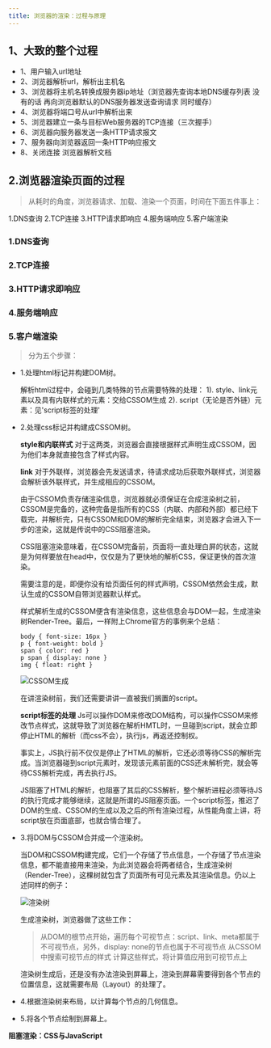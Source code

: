 ```yaml
---
title: 浏览器的渲染：过程与原理
---
```


## 1、大致的整个过程
* 1、用户输入url地址
* 2、浏览器解析url，解析出主机名
* 3、浏览器将主机名转换成服务器ip地址（浏览器先查询本地DNS缓存列表 没有的话 再向浏览器默认的DNS服务器发送查询请求 同时缓存）
* 4、浏览器将端口号从url中解析出来
* 5、浏览器建立一条与目标Web服务器的TCP连接（三次握手）
* 6、浏览器向服务器发送一条HTTP请求报文
* 7、服务器向浏览器返回一条HTTP响应报文
* 8、关闭连接 浏览器解析文档
## 2.浏览器渲染页面的过程
> 从耗时的角度，浏览器请求、加载、渲染一个页面，时间在下面五件事上：

1.DNS查询
2.TCP连接
3.HTTP请求即响应
4.服务端响应
5.客户端渲染

### 1.DNS查询
### 2.TCP连接
### 3.HTTP请求即响应
### 4.服务端响应
### 5.客户端渲染
> 分为五个步骤：

* 1.处理html标记并构建DOM树。

     解析html过程中，会碰到几类特殊的节点需要特殊的处理：
	 1). style、link元素以及具有内联样式的元素：交给CSSOM生成
	 2). script（无论是否外链）元素：见'script标签的处理'
	 
* 2.处理css标记并构建成CSSOM树。

    **style和内联样式**
	对于这两类，浏览器会直接根据样式声明生成CSSOM，因为他们本身就直接包含了样式内容。
	
	**link**
	对于外联样，浏览器会先发送请求，待请求成功后获取外联样式，浏览器会解析该外联样式，并生成相应的CSSOM。
	
	由于CSSOM负责存储渲染信息，浏览器就必须保证在合成渲染树之前，CSSOM是完备的，这种完备是指所有的CSS（内联、内部和外部）都已经下载完，并解析完，只有CSSOM和DOM的解析完全结束，浏览器才会进入下一步的渲染，这就是传说中的CSS阻塞渲染。
	
	CSS阻塞渲染意味着，在CSSOM完备前，页面将一直处理白屏的状态，这就是为何样要放在head中，仅仅是为了更快地的解析CSS，保证更快的首次渲染。
	
	需要注意的是，即便你没有给页面任何的样式声明，CSSOM依然会生成，默认生成的CSSOM自带浏览器默认样式。
	
	样式解析生成的CSSOM便含有渲染信息，这些信息会与DOM一起，生成渲染树Render-Tree。最后，一样附上Chrome官方的事例来个总结：
	
	```css?linenums
	body { font-size: 16px }
	p { font-weight: bold }
	span { color: red }
	p span { display: none }
	img { float: right }
	```

	![CSSOM生成](https://upload-images.jianshu.io/upload_images/2699594-3d61fd1e1c9ebbe2.png?imageMogr2/auto-orient/strip%7CimageView2/2/w/700)
	
	在讲渲染树前，我们还需要讲讲一直被我们搁置的script。
	
	**script标签的处理**
	Js可以操作DOM来修改DOM结构，可以操作CSSOM来修改节点样式，这就导致了浏览器在解析HMTL时，一旦碰到script，就会立即停止HTML的解析（而css不会），执行js，再返还控制权。
	
	事实上，JS执行前不仅仅是停止了HTML的解析，它还必须等待CSS的解析完成。当浏览器碰到script元素时，发现该元素前面的CSS还未解析完，就会等待CSS解析完成，再去执行JS。
	
	JS阻塞了HTML的解析，也阻塞了其后的CSS解析，整个解析进程必须等待JS的执行完成才能够继续，这就是所谓的JS阻塞页面。一个script标签，推迟了DOM的生成、CSSOM的生成以及之后的所有渲染过程，从性能角度上讲，将script放在页面底部，也就合情合理了。
	
* 3.将DOM与CSSOM合并成一个渲染树。

     当DOM和CSSOM构建完成，它们一个存储了节点信息，一个存储了节点渲染信息，都不能直接用来渲染，为此浏览器会将两者结合，生成渲染树（Render-Tree），这棵树就包含了页面所有可见元素及其渲染信息。仍以上述同样的例子：
	 
	 ![渲染树](https://upload-images.jianshu.io/upload_images/2699594-5270ec2aabd2e75b.png?imageMogr2/auto-orient/strip%7CimageView2/2/w/700)
	 
	 生成渲染树，浏览器做了这些工作：
	 >从DOM的根节点开始，遍历每个可视节点：script、link、meta都属于不可视节点，另外，display: none的节点也属于不可视节点
     >从CSSOM中搜索可视节点的样式
     >计算这些样式，将计算值应用到可视节点上
     
	 渲染树生成后，还是没有办法渲染到屏幕上，渲染到屏幕需要得到各个节点的位置信息，这就需要布局（Layout）的处理了。
* 4.根据渲染树来布局，以计算每个节点的几何信息。
* 5.将各个节点绘制到屏幕上。

**阻塞渲染：CSS与JavaScript**
